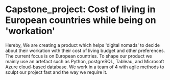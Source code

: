 # Capstone_project: Cost of living in European countries while being on 'workation'
Hereby, We are creating a product which helps 'digital nomads' to decide about their workation with their cost of living budget and other preferences. The current focus is on European countries. To shape our product we mainly use an artefact such as Python, postgreSQL, Tableau, and Microsoft Azure cloud-based database. We work in a team of 4 with agile methods to sculpt our project fast and the way we require it.

  
